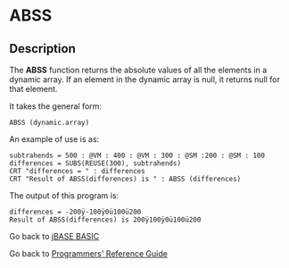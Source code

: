 # ABSS

<PageHeader />

## Description

The **ABSS** function returns the absolute values of all the elements in a dynamic array. If an element in the dynamic array is null, it returns null for that element.

It takes the general form:

```
ABSS (dynamic.array)
```

An example of use is as:

```
subtrahends = 500 : @VM : 400 : @VM : 300 : @SM :200 : @SM : 100
differences = SUBS(REUSE(300), subtrahends)
CRT "differences = " : differences
CRT "Result of ABSS(differences) is " : ABSS (differences)
```

The output of this program is:

```
differences = -200ÿ-100ÿ0ü100ü200
Result of ABSS(differences) is 200ÿ100ÿ0ü100ü200
```

Go back to [jBASE BASIC](./../README.md)

Go back to [Programmers' Reference Guide](./../../reference-guides/jbc/README.md)

<PageFooter />
